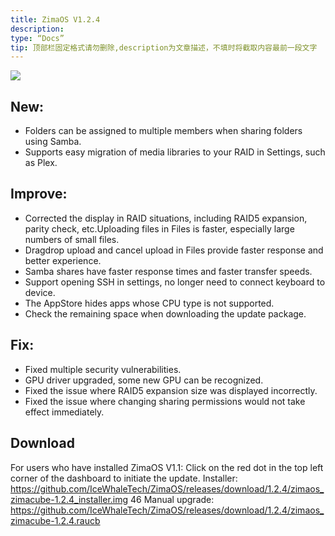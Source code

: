 ```yaml
---
title: ZimaOS V1.2.4
description:
type: “Docs”
tip: 顶部栏固定格式请勿删除,description为文章描述，不填时将截取内容最前一段文字
---
```

![](https://manage.icewhale.io/api/static/docs/1727183033961_image.png)
## New:

* Folders can be assigned to multiple members when sharing folders using Samba.
* Supports easy migration of media libraries to your RAID in Settings, such as Plex.
## Improve:

* Corrected the display in RAID situations, including RAID5 expansion, parity check, etc.Uploading files in Files is faster, especially large numbers of small files.
* Dragdrop upload and cancel upload in Files provide faster response and better experience.
* Samba shares have faster response times and faster transfer speeds.
* Support opening SSH in settings, no longer need to connect keyboard to device.
* The AppStore hides apps whose CPU type is not supported.
* Check the remaining space when downloading the update package.
## Fix:

* Fixed multiple security vulnerabilities.
* GPU driver upgraded, some new GPU can be recognized.
* Fixed the issue where RAID5 expansion size was displayed incorrectly.
* Fixed the issue where changing sharing permissions would not take effect immediately.
## Download
For users who have installed ZimaOS V1.1: Click on the red dot in the top left corner of the dashboard to initiate the update.
Installer: https://github.com/IceWhaleTech/ZimaOS/releases/download/1.2.4/zimaos_zimacube-1.2.4_installer.img 46
Manual upgrade: https://github.com/IceWhaleTech/ZimaOS/releases/download/1.2.4/zimaos_zimacube-1.2.4.raucb 